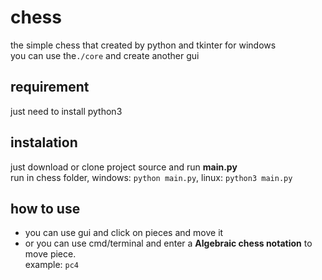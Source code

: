 # chess 
the simple chess that created by python and tkinter for windows \
you can use the`./core` and create another gui
## requirement
just need to install python3
## instalation
just download or clone project source and run **main.py** \
run in chess folder, windows: ` python main.py `, linux: ```python3 main.py```
## how to use
* you can use gui and click on pieces and move it
* or you can use cmd/terminal and enter a **Algebraic chess notation** to move piece.\
  example: `pc4`
